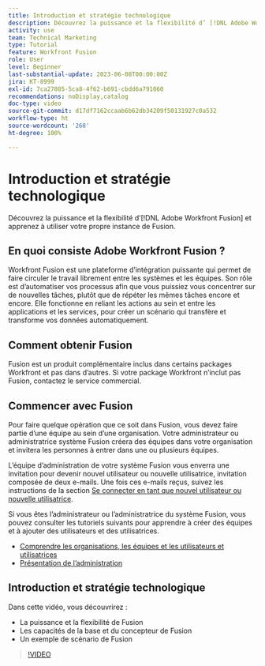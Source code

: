 ```yaml
---
title: Introduction et stratégie technologique
description: Découvrez la puissance et la flexibilité d’ [!DNL Adobe Workfront Fusion] et apprenez à utiliser votre propre instance de Fusion.
activity: use
team: Technical Marketing
type: Tutorial
feature: Workfront Fusion
role: User
level: Beginner
last-substantial-update: 2023-06-08T00:00:00Z
jira: KT-8999
exl-id: 7ca27805-5ca8-4f62-b691-cbdd6a791060
recommendations: noDisplay,catalog
doc-type: video
source-git-commit: d17df7162ccaab6b62db34209f50131927c0a532
workflow-type: ht
source-wordcount: '268'
ht-degree: 100%

---
```


# Introduction et stratégie technologique

Découvrez la puissance et la flexibilité d’[!DNL Adobe Workfront Fusion] et apprenez à utiliser votre propre instance de Fusion.

## En quoi consiste Adobe Workfront Fusion ?

Workfront Fusion est une plateforme d’intégration puissante qui permet de faire circuler le travail librement entre les systèmes et les équipes. Son rôle est d’automatiser vos processus afin que vous puissiez vous concentrer sur de nouvelles tâches, plutôt que de répéter les mêmes tâches encore et encore. Elle fonctionne en reliant les actions au sein et entre les applications et les services, pour créer un scénario qui transfère et transforme vos données automatiquement.

## Comment obtenir Fusion

Fusion est un produit complémentaire inclus dans certains packages Workfront et pas dans d’autres. Si votre package Workfront n’inclut pas Fusion, contactez le service commercial.

## Commencer avec Fusion

Pour faire quelque opération que ce soit dans Fusion, vous devez faire partie d’une équipe au sein d’une organisation. Votre administrateur ou administratrice système Fusion créera des équipes dans votre organisation et invitera les personnes à entrer dans une ou plusieurs équipes.

L’équipe d’administration de votre système Fusion vous enverra une invitation pour devenir nouvel utilisateur ou nouvelle utilisatrice, invitation composée de deux e-mails. Une fois ces e-mails reçus, suivez les instructions de la section [Se connecter en tant que nouvel utilisateur ou nouvelle utilisatrice](https://experienceleague.adobe.com/docs/workfront-learn/tutorials-workfront/fusion/welcome-to-workfront-fusion/log-in-as-a-new-user.html?lang=fr).

Si vous êtes l’administrateur ou l’administratrice du système Fusion, vous pouvez consulter les tutoriels suivants pour apprendre à créer des équipes et à ajouter des utilisateurs et des utilisatrices.

* [Comprendre les organisations, les équipes et les utilisateurs et utilisatrices](https://experienceleague.adobe.com/docs/workfront-learn/tutorials-workfront/fusion/workfront-fusion-administration/understand-organizations-teams-and-users.html?lang=fr)
* [Présentation de l’administration](https://experienceleague.adobe.com/docs/workfront-learn/tutorials-workfront/fusion/workfront-fusion-administration/administration-walkthrough.html?lang=fr)

## Introduction et stratégie technologique

Dans cette vidéo, vous découvrirez :

* La puissance et la flexibilité de Fusion
* Les capacités de la base et du concepteur de Fusion
* Un exemple de scénario de Fusion

>[!VIDEO](https://video.tv.adobe.com/v/335259/?quality=12&learn=on&enablevpops)
